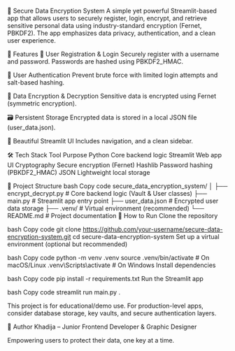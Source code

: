 🔐 Secure Data Encryption System
A simple yet powerful Streamlit-based app that allows users to securely register, login, encrypt, and retrieve sensitive personal data using industry-standard encryption (Fernet, PBKDF2). The app emphasizes data privacy, authentication, and a clean user experience.

🚀 Features
🔏 User Registration & Login
Securely register with a username and password. Passwords are hashed using PBKDF2_HMAC.

🧠 User Authentication
Prevent brute force with limited login attempts and salt-based hashing.

🧊 Data Encryption & Decryption
Sensitive data is encrypted using Fernet (symmetric encryption).

🗃 Persistent Storage
Encrypted data is stored in a local JSON file (user_data.json).

🎨 Beautiful Streamlit UI
Includes navigation, and a clean sidebar.

🛠️ Tech Stack
Tool	Purpose
Python	Core backend logic
Streamlit	Web app UI
Cryptography	Secure encryption (Fernet)
Hashlib	Password hashing (PBKDF2_HMAC)
JSON	Lightweight local storage

📂 Project Structure
bash
Copy code
secure_data_encryption_system/
│
├── encrypt_decrypt.py        # Core backend logic (Vault & User classes)
├── main.py                   # Streamlit app entry point
├── user_data.json            # Encrypted user data storage
├── .venv/                    # Virtual environment (recommended)
└── README.md                 # Project documentation
🧪 How to Run
Clone the repository

bash
Copy code
git clone https://github.com/your-username/secure-data-encryption-system.git
cd secure-data-encryption-system
Set up a virtual environment (optional but recommended)

bash
Copy code
python -m venv .venv
source .venv/bin/activate      # On macOS/Linux
.venv\Scripts\activate         # On Windows
Install dependencies

bash
Copy code
pip install -r requirements.txt
Run the Streamlit app

bash
Copy code
streamlit run main.py
.

This project is for educational/demo use. For production-level apps, consider database storage, key vaults, and secure authentication layers.

🙌 Author
Khadija – Junior Frontend Developer & Graphic Designer

Empowering users to protect their data, one key at a time.

